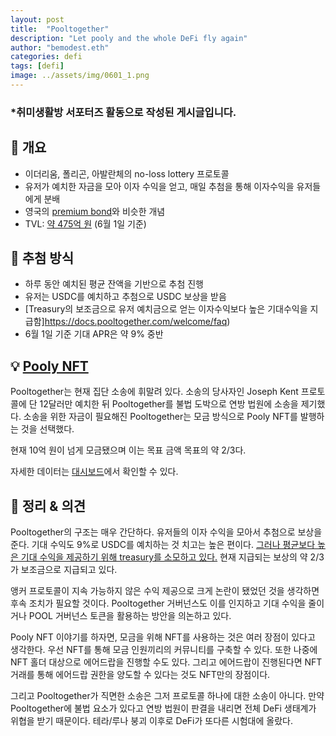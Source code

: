 ```yaml
---
layout: post
title:  "Pooltogether"
description: "Let pooly and the whole DeFi fly again"
author: "bemodest.eth"
categories: defi
tags: [defi]
image: ../assets/img/0601_1.png
---
```


### *취미생활방 서포터즈 활동으로 작성된 게시글입니다.


## 🔎 개요
- 이더리움, 폴리곤, 아발란체의 no-loss lottery 프로토콜
- 유저가 예치한 자금을 모아 이자 수익을 얻고, 매일 추첨을 통해 이자수익을 유저들에게 분배
- 영국의 [premium bond](https://www.nsandi.com/products/premium-bonds)와 비슷한 개념
- TVL: [약 475억 원](https://defillama.com/protocol/pooltogether?denomination=USD) (6월 1일 기준)

## 🔎 추첨 방식
- 하루 동안 예치된 평균 잔액을 기반으로 추첨 진행
- 유저는 USDC를 예치하고 추첨으로 USDC 보상을 받음 
- [Treasury의 보조금으로 유저 예치금으로 얻는 이자수익보다 높은 기대수익을 지급함]https://docs.pooltogether.com/welcome/faq)
- 6월 1일 기준 기대 APR은 약 9% 중반

## 💡 [Pooly NFT](https://mint.pooltogether.com/)
Pooltogether는 현재 집단 소송에 휘말려 있다. 소송의 당사자인 Joseph Kent 프로토콜에 단 12달러만 예치한 뒤 Pooltogether를 불법 도박으로 연방 법원에 소송을 제기했다. 소송을 위한 자금이 필요해진 Pooltogether는 모금 방식으로 Pooly NFT를 발행하는 것을 선택했다.

현재 10억 원이 넘게 모금됐으며 이는 목표 금액 목표의 약 2/3다.

자세한 데이터는 [대시보드](https://dune.com/0xbills/Pooly-NFT)에서 확인할 수 있다.

## 🔎 정리 & 의견
Pooltogether의 구조는 매우 간단하다. 유저들의 이자 수익을 모아서 추첨으로 보상을 준다. 기대 수익도 9%로 USDC를 예치하는 것 치고는 높은 편이다. [그러나 평균보다 높은 기대 수익을 제공하기 위해 treasury를 소모하고 있다.](https://dune.com/BRONDER/dollarPOOL-Dashboard) 현재 지급되는 보상의 약 2/3가 보조금으로 지급되고 있다.

앵커 프로토콜이 지속 가능하지 않은 수익 제공으로 크게 논란이 됐었던 것을 생각하면 후속 조치가 필요할 것이다. Pooltogether 거버넌스도 이를 인지하고 기대 수익을 줄이거나 POOL 거버넌스 토큰을 활용하는 방안을 의논하고 있다.

Pooly NFT 이야기를 하자면, 모금을 위해 NFT를 사용하는 것은 여러 장점이 있다고 생각한다. 우선 NFT를 통해 모금 인원끼리의 커뮤니티를 구축할 수 있다. 또한 나중에 NFT 홀더 대상으로 에어드랍을 진행할 수도 있다. 그리고 에어드랍이 진행된다면 NFT 거래를 통해 에어드랍 권한을 양도할 수 있다는 것도 NFT만의 장점이다.

그리고 Pooltogether가 직면한 소송은 그저 프로토콜 하나에 대한 소송이 아니다. 만약 Pooltogether에 불법 요소가 있다고 연방 법원이 판결을 내리면 전체 DeFi 생태계가 위협을 받기 때문이다. 테라/루나 붕괴 이후로 DeFi가 또다른 시험대에 올랐다.